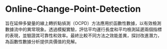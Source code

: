# Online-Change-Point-Detection
旨在延伸多變量的線上轉折點偵測（OCPD）方法應用於函數性數據，以有效檢測數據流中的異常現象。透過模擬實驗，評估平均運行長度和平均檢測延遲兩個指標的表現，並驗證其可靠性和效率。最終比較不同方法之效能差異，探討改進潛力，為函數性數據分析提供具價值的見解。
